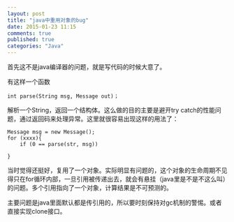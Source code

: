```yaml
---
layout: post
title: "java中重用对象的bug"
date: 2015-01-23 11:15
comments: true
published: true
categories: "Java"
---
```

  
  首先这不是java编译器的问题，就是写代码的时候大意了。

  有这样一个函数
  	
  	int parse(String msg, Message out)；

  解析一个String，返回一个结构体。这么做的目的主要是避开try catch的性能问题，通过返回码来处理异常。这里就很容易出现这样的用法了：

  	Message msg = new Message();
  	for (xxxx){
  		if (0 == parse(str, msg))

  	}

  当时觉得还挺好，复用了一个对象。实际明显有问题的，这个对象的生命周期不见得只在for循环内部，一旦引用被传递出去，就会有悬挂（java里是不是不这么叫）的问题。多个引用指向了一个对象，计算结果是不可预测的。

  主要问题是java里面默认都是传引用的，所以要时刻保持对gc机制的警惕。或者直接实现clone接口。